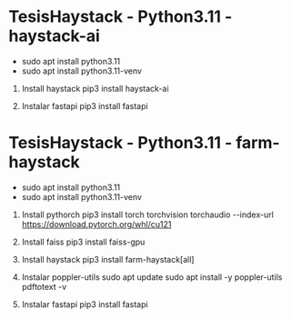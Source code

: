 # TesisHaystack - Python3.11 - haystack-ai

- sudo apt install python3.11
- sudo apt install python3.11-venv

1. Install haystack
   pip3 install haystack-ai

2. Instalar fastapi
   pip3 install fastapi

# TesisHaystack - Python3.11 - farm-haystack

- sudo apt install python3.11
- sudo apt install python3.11-venv

1. Install pythorch
   pip3 install torch torchvision torchaudio --index-url https://download.pytorch.org/whl/cu121

2. Install faiss
   pip3 install faiss-gpu

3. Install haystack
   pip3 install farm-haystack[all]

4. Instalar poppler-utils
   sudo apt update
   sudo apt install -y poppler-utils
   pdftotext -v

5. Instalar fastapi
   pip3 install fastapi
